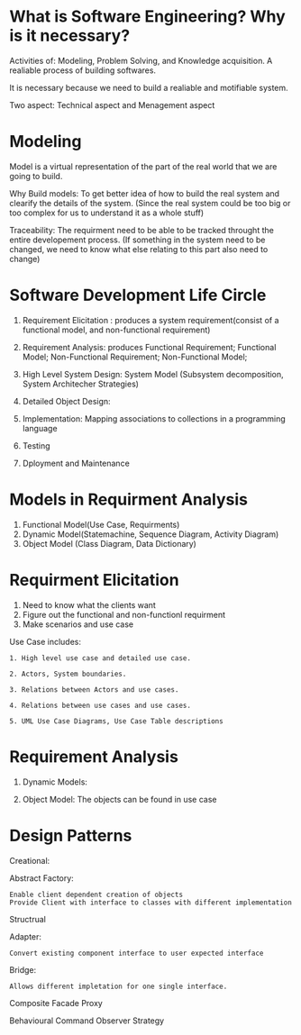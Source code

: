 # What is Software Engineering? Why is it necessary?
 Activities of: Modeling, Problem Solving, and Knowledge acquisition.
 A realiable process of building softwares.
 
 It is necessary because we need to build a realiable and motifiable system.
 
 Two aspect: Technical aspect and Menagement aspect
 
 # Modeling
 Model is a virtual representation of the part of the real world that we are going to build.
 
 Why Build models:
    To get better idea of how to build the real system and clearify the details of the system.
    (Since the real system could be too big or too complex for us to understand it as a whole stuff)
    
 Traceability:
    The requirment need to be able to be tracked throught the entire developement process.
    (If something in the system need to be changed, we need to know what else relating to this part also need to change)
    
 # Software Development Life Circle
 1. Requirement Elicitation : 
     produces a system requirement(consist of a functional model, and non-functional requirement) 
 
 2. Requirement Analysis: produces
     Functional Requirement;
     Functional Model; 
     Non-Functional Requirement;
     Non-Functional Model;
     
 3. High Level System Design: 
     System Model (Subsystem decomposition, System Architecher Strategies)
 
 4. Detailed Object Design:
 
 5. Implementation:
      Mapping associations to collections in a programming language
 
 6. Testing
 
 7. Dployment and Maintenance
 
 # Models in Requirment Analysis
 1. Functional Model(Use Case, Requirments)
 2. Dynamic Model(Statemachine, Sequence Diagram, Activity Diagram)
 3. Object Model (Class Diagram, Data Dictionary)
 
 # Requirment Elicitation
 1. Need to know what the clients want
 2. Figure out the functional and non-functionl requirment
 3. Make scenarios and use case
 
 Use Case includes:
   
    1. High level use case and detailed use case.
   
    2. Actors, System boundaries.
   
    3. Relations between Actors and use cases.
   
    4. Relations between use cases and use cases.
   
    5. UML Use Case Diagrams, Use Case Table descriptions
   
# Requirement Analysis
  
   1. Dynamic Models: 
    
   2. Object Model:
     The objects can be found in use case
    
# Design Patterns
Creational:
    
   Abstract Factory:
   
    Enable client dependent creation of objects
    Provide Client with interface to classes with different implementation
     
Structrual

   Adapter:
   
    Convert existing component interface to user expected interface
   Bridge:
    
    Allows different impletation for one single interface.
   Composite
   Facade
   Proxy

Behavioural
   Command
   Observer
   Strategy
 
